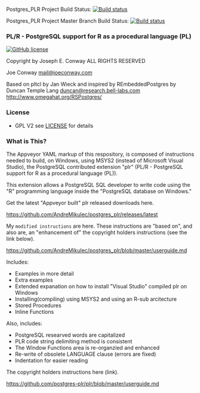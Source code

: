 
Postgres_PLR Project Build Status:
[![Build status](https://ci.appveyor.com/api/projects/status/d6xr4t0p3b8avoiq?svg=true)](https://ci.appveyor.com/project/AndreMikulec/postgres-plr)

Postgres_PLR Project Master Branch Build Status:
[![Build status](https://ci.appveyor.com/api/projects/status/d6xr4t0p3b8avoiq/branch/master?svg=true)](https://ci.appveyor.com/project/AndreMikulec/postgres-plr/branch/master)

### PL/R - PostgreSQL support for R as a procedural language (PL)
[![GitHub license](https://img.shields.io/github/license/postgres-plr/plr.svg?cacheSeconds=2592000)](https://github.com/postgres-plr/plr/blob/master/LICENSE)

 Copyright by Joseph E. Conway ALL RIGHTS RESERVED

 Joe Conway <mail@joeconway.com>

 Based on pltcl by Jan Wieck
 and inspired by REmbeddedPostgres by
 Duncan Temple Lang <duncan@research.bell-labs.com>
 http://www.omegahat.org/RSPostgres/

### License
- GPL V2 see [LICENSE](https://github.com/postgres-plr/plr/blob/master/LICENSE) for details

### What is This?

The Appveyor YAML markup of this respository, is composed of instructions needed to build, on Windows, using MSYS2 (instead of Microsoft Visual Studio), the PostgreSQL contributed extension "plr" (PL/R - PostgreSQL support for R as a procedural language (PL)).

This extension allows a PostgreSQL SQL developer to write code using the "R" programming language inside the "PostgreSQL database on Windows."

Get the latest "Appveyor built" plr released downloads here.

https://github.com/AndreMikulec/postgres_plr/releases/latest

My `modified instructions` are here. 
These instructions are "based on", and also are, an "enhancement of" the 
copyright holders instructions (see the link below).

https://github.com/AndreMikulec/postgres_plr/blob/master/userguide.md

Includes: 

* Examples in more detail
* Extra examples
* Extended expanation on how to install "Visual Studio" compiled plr on Windows
* Installing(compiling) using MSYS2 and using an R-sub arcitecture
* Stored Procedures
* Inline Functions

Also, includes:

* PostgreSQL researved words are capitalized
* PLR code string delimiting method is consistent
* The Window Functions area is re-organzied and enhanced
* Re-write of obsolete LANGUAGE clause (errors are fixed)
* Indentation for easier reading

The copyright holders instructions here (link).

https://github.com/postgres-plr/plr/blob/master/userguide.md
